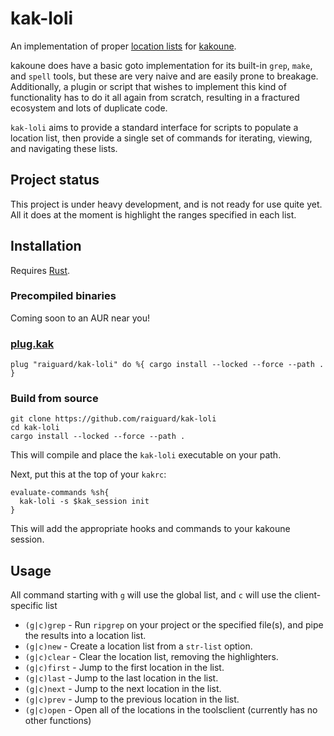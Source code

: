 # kak-loli

An implementation of proper [location lists](http://vimdoc.sourceforge.net/htmldoc/quickfix.html) for [kakoune](https://kakoune.org).

kakoune does have a basic goto implementation for its built-in `grep`, `make`, and `spell` tools, but these are very naive and are easily prone to breakage. Additionally, a plugin or script that wishes to implement this kind of functionality has to do it all again from scratch, resulting in a fractured ecosystem and lots of duplicate code.

`kak-loli` aims to provide a standard interface for scripts to populate a location list, then provide a single set of commands for iterating, viewing, and navigating these lists.

## Project status

This project is under heavy development, and is not ready for use quite yet. All it does at the moment is highlight the ranges specified in each list.

## Installation

Requires [Rust](https://www.rust-lang.org/).

### Precompiled binaries

Coming soon to an AUR near you!

### [plug.kak](https://github.com/andreyorst/plug.kak)

```kakounescript
plug "raiguard/kak-loli" do %{ cargo install --locked --force --path . }
```

### Build from source

```
git clone https://github.com/raiguard/kak-loli
cd kak-loli
cargo install --locked --force --path .
```

This will compile and place the `kak-loli` executable on your path.

Next, put this at the top of your `kakrc`:

```kakounescript
evaluate-commands %sh{
  kak-loli -s $kak_session init
}
```

This will add the appropriate hooks and commands to your kakoune session.

## Usage

All command starting with `g` will use the global list, and `c` will use the client-specific list

- `(g|c)grep` - Run `ripgrep` on your project or the specified file(s), and pipe the results into a location list.
- `(g|c)new` - Create a location list from a `str-list` option.
- `(g|c)clear` - Clear the location list, removing the highlighters.
- `(g|c)first` - Jump to the first location in the list.
- `(g|c)last` - Jump to the last location in the list.
- `(g|c)next` - Jump to the next location in the list.
- `(g|c)prev` - Jump to the previous location in the list.
- `(g|c)open` - Open all of the locations in the toolsclient (currently has no other functions)
